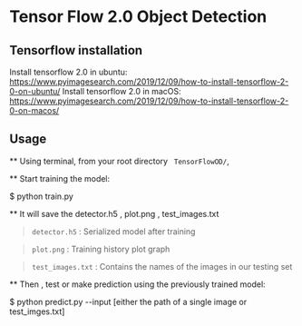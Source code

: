 # Tensor Flow 2.0 Object Detection

## Tensorflow installation

Install tensorflow 2.0 in ubuntu:  https://www.pyimagesearch.com/2019/12/09/how-to-install-tensorflow-2-0-on-ubuntu/
Install tensorflow 2.0 in macOS: https://www.pyimagesearch.com/2019/12/09/how-to-install-tensorflow-2-0-on-macos/
    
## Usage

** Using terminal, from your root directory ``` TensorFlowOD/```,

** Start training the model:  

$ python train.py

** It will save the detector.h5 , plot.png , test_images.txt

> ```detector.h5``` : Serialized model after training

> ```plot.png``` : Training history plot graph

> ```test_images.txt``` : Contains the names of the images in our testing set

** Then , test or make prediction using the previously trained model:

$ python predict.py --input [either the path of a single image or test_imges.txt]
